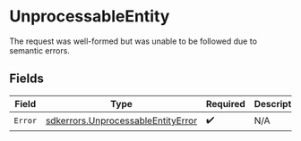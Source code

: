 # UnprocessableEntity

The request was well-formed but was unable to be followed due to semantic errors.


## Fields

| Field                                                                                    | Type                                                                                     | Required                                                                                 | Description                                                                              |
| ---------------------------------------------------------------------------------------- | ---------------------------------------------------------------------------------------- | ---------------------------------------------------------------------------------------- | ---------------------------------------------------------------------------------------- |
| `Error`                                                                                  | [sdkerrors.UnprocessableEntityError](../../models/sdkerrors/unprocessableentityerror.md) | :heavy_check_mark:                                                                       | N/A                                                                                      |